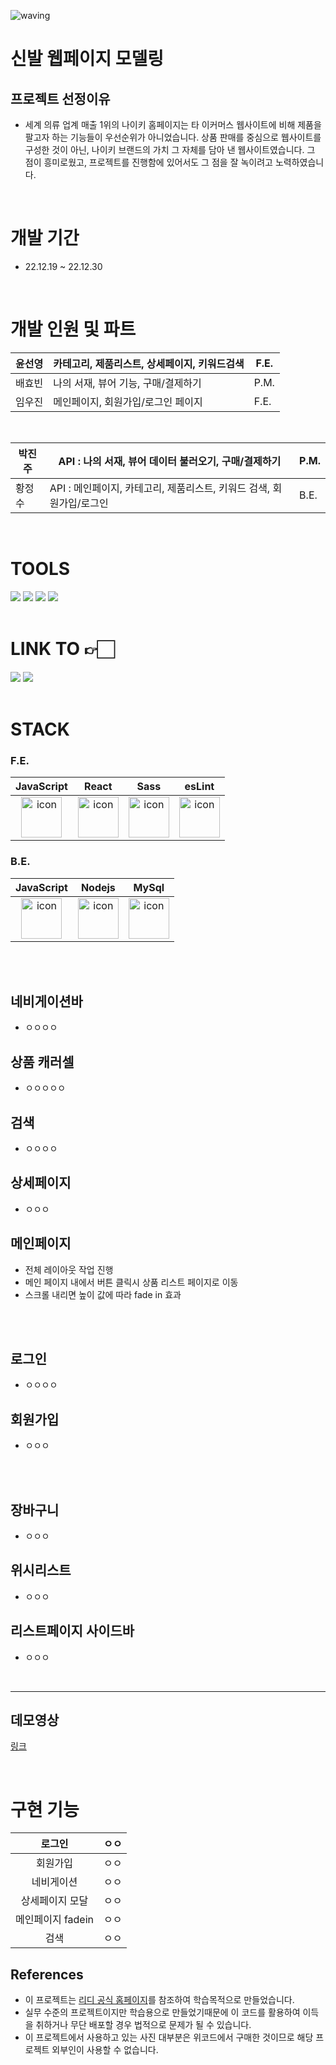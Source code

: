 ![waving](https://capsule-render.vercel.app/api?type=waving&height=200&fontAlignY=40&text=DevU&color=gradient)

<h1>신발 웹페이지 모델링</h1>

## 프로젝트 선정이유 
* 세계 의류 업계 매출 1위의 나이키 홈페이지는 타 이커머스 웹사이트에 비해 제품을 팔고자 하는 기능들이 우선순위가 아니었습니다. 상품 판매를 중심으로 웹사이트를 구성한 것이 아닌, 나이키 브랜드의 가치 그 자체를 담아 낸 웹사이트였습니다. 
그 점이 흥미로웠고, 프로젝트를 진행함에 있어서도 그 점을 잘 녹이려고 노력하였습니다.

</br>

# 개발 기간

- 22.12.19 ~ 22.12.30
</br>

# 개발 인원 및 파트

| 윤선영 | 카테고리, 제품리스트, 상세페이지, 키워드검색 | F.E. |
| --- | --- | --- |
| 배효빈 | 나의 서재, 뷰어 기능, 구매/결제하기 | P.M. |
| 임우진 | 메인페이지, 회원가입/로그인 페이지 | F.E. |

</br>

| 박진주 | API : 나의 서재, 뷰어 데이터 불러오기, 구매/결제하기 | P.M. |
| --- | --- | --- |
| 황정수 | API : 메인페이지, 카테고리, 제품리스트, 키워드 검색, 회원가입/로그인  | B.E. |

</br>



# TOOLS

<div>
<img src="https://img.shields.io/badge/Git-F05032?style=flat&logo=Git&logoColor=white"/>
<img src="https://img.shields.io/badge/GitHub-181717?style=flat&logo=GitHub&logoColor=white"/>
<img src="https://img.shields.io/badge/Slack-4A154B?style=flat&logo=Slack&logoColor=white"/>
<img src="https://img.shields.io/badge/VSCode-007ACC?style=flat&logo=Visual Studio Code&logoColor=white"/>
</div>

</br>

# LINK TO 👉🏻

<div>
<a href='https://trello.com/b/6IDlFka9/devuhttps://trello.com/b/6IDlFka9/devu'><img src="https://img.shields.io/badge/Trello-0052CC?style=flat&logo=Trello&logoColor=white" /></a>
<a href='https://big-tango-420.notion.site/4-273e017e41d1409898fdcaf1104eae72'><img src="https://img.shields.io/badge/Notion-000000?style=flat&logo=Notion&logoColor=white"/></a>
</div>

</br>

# STACK

### F.E.

|JavaScript|React|Sass|esLint|
| :--: | :--: | :--: | :--: |
| <img src="https://techstack-generator.vercel.app/js-icon.svg" alt="icon" width="65" height="65" /> | <img src="https://techstack-generator.vercel.app/react-icon.svg" alt="icon" width="65" height="65" /> | <img src="https://techstack-generator.vercel.app/sass-icon.svg" alt="icon" width="65" height="65" /></div> | <img src="https://techstack-generator.vercel.app/eslint-icon.svg" alt="icon" width="65" height="65" /> | 



### B.E.

|JavaScript|Nodejs|MySql|
| :--: | :--: | :--: |
| <img src="https://techstack-generator.vercel.app/js-icon.svg" alt="icon" width="65" height="65" /> | <img src="https://techstack-generator.vercel.app/nginx-icon.svg" alt="icon" width="65" height="65" /> | <img src="https://techstack-generator.vercel.app/mysql-icon.svg" alt="icon" width="65" height="65" /> | <img src="https://techstack-generator.vercel.app/restapi-icon.svg" alt="icon" width="65" height="65" /> |

</br>


</br>

## 네비게이션바 
- ㅇㅇㅇㅇ

## 상품 캐러셀
- ㅇㅇㅇㅇㅇ 

## 검색
- ㅇㅇㅇㅇ

## 상세페이지 
- ㅇㅇㅇ

## 메인페이지
- 전체 레이아웃 작업 진행
- 메인 페이지 내에서 버튼 클릭시 상품 리스트 페이지로 이동
- 스크롤 내리면 높이 값에 따라 fade in 효과

</br>
</br>

## 로그인
- ㅇㅇㅇㅇ

## 회원가입
- ㅇㅇㅇ


</br>
</br>

## 장바구니 
- ㅇㅇㅇ

## 위시리스트
- ㅇㅇㅇ

## 리스트페이지 사이드바
- ㅇㅇㅇ

</br>




------

## 데모영상 
[링크](https://youtu.be/CccD3q0OHPM)

</br>

# 구현 기능 

| 로그인 | ㅇㅇ |
| :--: | :--: |
| 회원가입 | ㅇㅇ |
| 네비게이션 | ㅇㅇ |
| 상세페이지 모달 | ㅇㅇ |
| 메인페이지 fadein | ㅇㅇ |
| 검색 | ㅇㅇ |

## References 
* 이 프로젝트는 [리디 공식 홈페이지](https://ridibooks.com/ebook/recommendation)를 참조하여 학습목적으로 만들었습니다. 
* 실무 수준의 프로젝트이지만 학습용으로 만들었기때문에 이 코드를 활용하여 이득을 취하거나 무단 배포할 경우 법적으로 문제가 될 수 있습니다. 
* 이 프로젝트에서 사용하고 있는 사진 대부분은 위코드에서 구매한 것이므로 해당 프로젝트 외부인이 사용할 수 없습니다. 
